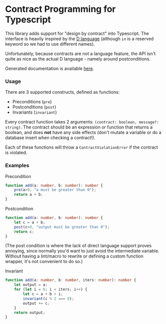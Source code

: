 # Contract Programming for Typescript

This library adds support for "design by contract" into Typescript. The interface is heavily inspired by the [D language](https://dlang.org/spec/contracts.html) (although `in` is a reserved keyword so we had to use different names). 

Unfortunately, because contracts are not a language feature, the API isn't quite as nice as the actual D language - namely around postconditions. 

Generated documentation is available [here](https://az-adamdiehl.github.io/contracts-typescript/).

### Usage

There are 3 supported constructs, defined as functions:

* Preconditions (`pre`)
* Postconditions (`post`)
* Invariants (`invariant`)

Every contract function takes 2 arguments: `(contract: boolean, message?: string)`. The contract should be an expression or function that returns a boolean, and does **not** have any side effects (don't mutate a variable or do a database insert when checking a contract!). 

Each of these functions will throw a `ContractViolationError` if the contract is violated.

### Examples

Precondition

```ts
function add(a: number, b: number): number {
    pre(a>0, "a must be greater than 0");
    return a + b;
}
```

Postcondition

```ts
function add(a: number, b: number): number {
    let c = a + b;
    post(c>0, "output must be greater than 0");
    return c;
}
```

(The post condition is where the lack of direct language support proves annoying, since normally you'd want to just avoid the intermediate variable. Without having a lint/macro to rewrite or defining a custom function wrapper, it's not convenient to do so.)

Invariant

```ts
function add(a: number, b: number, iters: number): number {
    let output = a;
    for (let i = 0; i < iters; i++) {
        let c = a + b + i;
        invariant(c % 2 === 0);
        output += c;
    }
    return output;
}
```